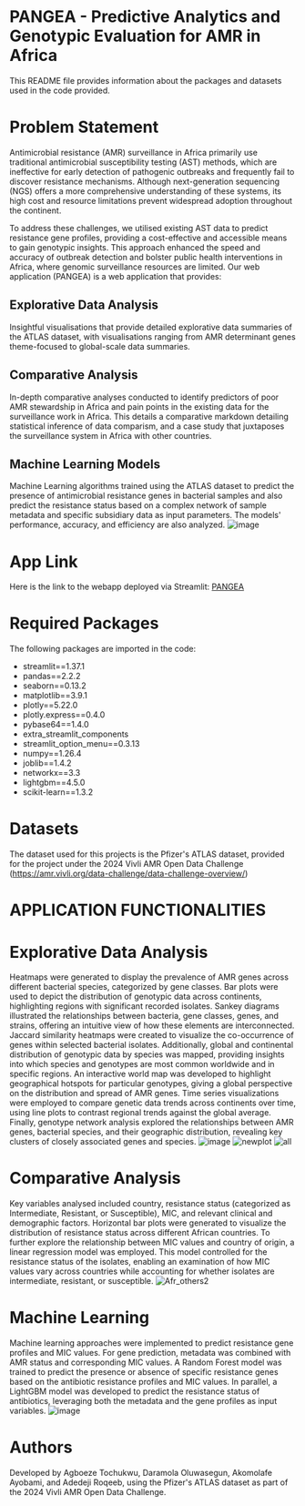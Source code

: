 # PANGEA - Predictive Analytics and Genotypic Evaluation for AMR in Africa
This README file provides information about the packages and datasets used in the code provided.

# Problem Statement
Antimicrobial resistance (AMR) surveillance in Africa primarily use traditional antimicrobial susceptibility testing (AST) methods, which are ineffective for early detection of pathogenic outbreaks and frequently fail to discover resistance mechanisms. Although next-generation sequencing (NGS) offers a more comprehensive understanding of these systems, its high cost and resource limitations prevent widespread adoption throughout the continent.


To address these challenges, we utilised existing AST data to predict resistance gene profiles, providing a cost-effective and accessible means to gain genotypic insights. This approach enhanced the speed and accuracy of outbreak detection and bolster public health interventions in Africa, where genomic surveillance resources are limited. Our web application (PANGEA) is a web application that provides:
## Explorative Data Analysis
Insightful visualisations that provide detailed explorative data summaries of the ATLAS dataset, with visualisations ranging from AMR determinant genes theme-focused to global-scale data summaries.
## Comparative Analysis
In-depth comparative analyses conducted to identify predictors of poor AMR stewardship in Africa and pain points in the existing data for the surveillance work in Africa. This details a comparative markdown detailing statistical inference of data comparism, and a case study that juxtaposes the surveillance system in Africa with other countries.
## Machine Learning Models
Machine Learning algorithms trained using the ATLAS dataset to predict the presence of antimicrobial resistance genes in bacterial samples and also predict the resistance status based on a complex network of sample metadata and specific subsidiary data as input parameters. The models' performance, accuracy, and efficiency are also analyzed.
![image](https://github.com/user-attachments/assets/d8901181-1be1-497d-8148-a11d4e18b8fa)

# App Link
Here is the link to the webapp deployed via Streamlit: [PANGEA](https://pangea-amr.streamlit.app/)

# Required Packages
The following packages are imported in the code:
- streamlit==1.37.1
- pandas==2.2.2
- seaborn==0.13.2
- matplotlib==3.9.1
- plotly==5.22.0
- plotly.express==0.4.0
- pybase64==1.4.0
- extra_streamlit_components
- streamlit_option_menu==0.3.13
- numpy==1.26.4
- joblib==1.4.2
- networkx==3.3
- lightgbm==4.5.0
- scikit-learn==1.3.2

# Datasets
The dataset used for this projects is the Pfizer's ATLAS dataset, provided for the project under the 2024 Vivli AMR Open Data Challenge (https://amr.vivli.org/data-challenge/data-challenge-overview/)

# APPLICATION FUNCTIONALITIES
# Explorative Data Analysis
Heatmaps were generated to display the prevalence of AMR genes across different bacterial species, categorized by gene classes. Bar plots were used to depict the distribution of genotypic data across continents, highlighting regions with significant recorded isolates. Sankey diagrams illustrated the relationships between bacteria, gene classes, genes, and strains, offering an intuitive view of how these elements are interconnected. Jaccard similarity heatmaps were created to visualize the co-occurrence of genes within selected bacterial isolates. Additionally, global and continental distribution of genotypic data by species was mapped, providing insights into which species and genotypes are most common worldwide and in specific regions. An interactive world map was developed to highlight geographical hotspots for particular genotypes, giving a global perspective on the distribution and spread of AMR genes. Time series visualizations were employed to compare genetic data trends across continents over time, using line plots to contrast regional trends against the global average. Finally, genotype network analysis explored the relationships between AMR genes, bacterial species, and their geographic distribution, revealing key clusters of closely associated genes and species.
![image](https://github.com/user-attachments/assets/8fa39ef5-9cf9-4c8c-ad2a-649610b63505)
![newplot](https://github.com/user-attachments/assets/9f5dcff5-42b1-4f91-aef0-da0836a134ca)
![all](https://github.com/user-attachments/assets/40d4ff2e-1e1d-43b4-b774-b7b642e49d12)

# Comparative Analysis
Key variables analysed included country, resistance status (categorized as Intermediate, Resistant, or Susceptible), MIC, and relevant clinical and demographic factors. Horizontal bar plots were generated to visualize the distribution of resistance status across different African countries. To further explore the relationship between MIC values and country of origin, a linear regression model was employed. This model controlled for the resistance status of the isolates, enabling an examination of how MIC values vary across countries while accounting for whether isolates are intermediate, resistant, or susceptible.
![Afr_others2](https://github.com/user-attachments/assets/ff0fd351-428d-4bb0-8651-b02904580dfc)

# Machine Learning
Machine learning approaches were implemented to predict resistance gene profiles and MIC values. For gene prediction, metadata was combined with AMR status and corresponding MIC values. A Random Forest model was trained to predict the presence or absence of specific resistance genes based on the antibiotic resistance profiles and MIC values. In parallel, a LightGBM model was developed to predict the resistance status of antibiotics, leveraging both the metadata and the gene profiles as input variables.
![image](https://github.com/user-attachments/assets/b435019b-8b83-4143-b8bd-89ac62f48e3a)

# **Authors**
Developed by Agboeze Tochukwu, Daramola Oluwasegun, Akomolafe Ayobami, and Adedeji Roqeeb, using the Pfizer's ATLAS dataset as part of the 2024 Vivli AMR Open Data Challenge.



